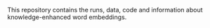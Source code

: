 This repository contains the runs, data, code and information about knowledge-enhanced word embeddings. 
